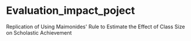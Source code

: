 # Evaluation_impact_poject
Replication of Using Maimonides' Rule to Estimate the Effect of Class Size on Scholastic Achievement
